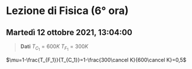 #  Lezione di Fisica (6° ora)
## Martedì 12 ottobre 2021, 13:04:00
> **Dati**
> $T_{C_1}=600K$
> $T_{F_1}=300K$


$\mu=1-\frac{T_{F_1}}{T_{C_1}}=1-\frac{300\cancel K}{600\cancel K}=0,5$



<!--stackedit_data:
eyJoaXN0b3J5IjpbNDM4NTIyNzk4LC0yMjY0MTMwNDBdfQ==
-->
